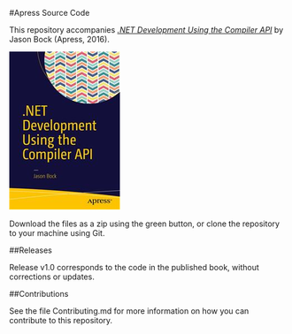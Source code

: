 #Apress Source Code

This repository accompanies [*.NET Development Using the Compiler API*](http://www.apress.com/9781484221105) by Jason Bock (Apress, 2016).

![Cover image](9781484221105.jpg)

Download the files as a zip using the green button, or clone the repository to your machine using Git.

##Releases

Release v1.0 corresponds to the code in the published book, without corrections or updates.

##Contributions

See the file Contributing.md for more information on how you can contribute to this repository.
